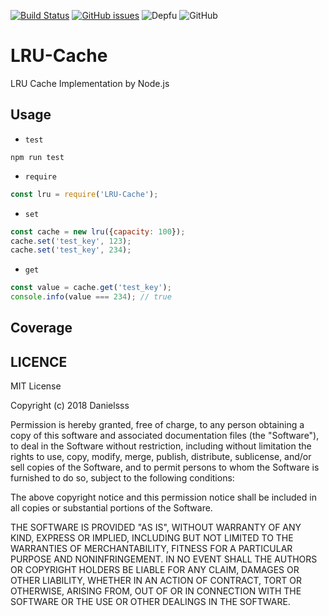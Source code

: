 [![Build Status](https://travis-ci.com/danielsss/LRU-Cache.svg?branch=master)](https://travis-ci.com/danielsss/LRU-Cache)
[![GitHub issues](https://img.shields.io/github/issues/danielsss/LRU-Cache.svg)](https://github.com/danielsss/LRU-Cache/issues)
![Depfu](https://img.shields.io/depfu/depfu/example-ruby.svg)
![GitHub](https://img.shields.io/github/license/mashape/apistatus.svg)

# LRU-Cache
LRU Cache Implementation by Node.js

## Usage

* `test`
```shell
npm run test
```

* `require`
```js
const lru = require('LRU-Cache');
```

* `set`
```js
const cache = new lru({capacity: 100});
cache.set('test_key', 123);
cache.set('test_key', 234);
```

* `get`
```js
const value = cache.get('test_key');
console.info(value === 234); // true
```


## Coverage


## LICENCE
MIT License

Copyright (c) 2018 Danielsss

Permission is hereby granted, free of charge, to any person obtaining a copy
of this software and associated documentation files (the "Software"), to deal
in the Software without restriction, including without limitation the rights
to use, copy, modify, merge, publish, distribute, sublicense, and/or sell
copies of the Software, and to permit persons to whom the Software is
furnished to do so, subject to the following conditions:

The above copyright notice and this permission notice shall be included in all
copies or substantial portions of the Software.

THE SOFTWARE IS PROVIDED "AS IS", WITHOUT WARRANTY OF ANY KIND, EXPRESS OR
IMPLIED, INCLUDING BUT NOT LIMITED TO THE WARRANTIES OF MERCHANTABILITY,
FITNESS FOR A PARTICULAR PURPOSE AND NONINFRINGEMENT. IN NO EVENT SHALL THE
AUTHORS OR COPYRIGHT HOLDERS BE LIABLE FOR ANY CLAIM, DAMAGES OR OTHER
LIABILITY, WHETHER IN AN ACTION OF CONTRACT, TORT OR OTHERWISE, ARISING FROM,
OUT OF OR IN CONNECTION WITH THE SOFTWARE OR THE USE OR OTHER DEALINGS IN THE
SOFTWARE.

